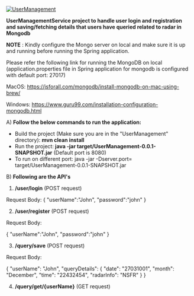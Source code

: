[![UserManagement](https://github.com/airavata-courses/DCoders/actions/workflows/UserManagement.yaml/badge.svg)](https://github.com/airavata-courses/DCoders/actions/workflows/UserManagement.yaml)

**UserManagementService project to handle user login and registration and saving/fetching details that users have queried related to radar in Mongodb**


**NOTE** : Kindly configure the Mongo server on local and make sure it is up and running before running the Spring application.

Please refer the following link for running the MongoDB on local (application.properties file in Spring application for mongodb is configured with default port: 27017)

MacOS: https://jsforall.com/mongodb/install-mongodb-on-mac-using-brew/

Windows: https://www.guru99.com/installation-configuration-mongodb.html


A) **Follow the below commands to run the application:**
  - Build the project (Make sure you are in the "UserManagement" directory): **mvn clean install**
  - Run the project: **java -jar target/UserManagement-0.0.1-SNAPSHOT.jar** (Default port is 8080)
  - To run on different port: java -jar -Dserver.port=<PORT> target/UserManagement-0.0.1-SNAPSHOT.jar
  
  
B) **Following are the API's**
  
   1. **/user/login** (POST request)

   Request Body:
   {
      "userName":"John",
      "password":"john"
   }

   2. **/user/register** (POST request)

   Request Body:
  
   {
      "userName":"John",
      "password":"john"
   }

  3. **/query/save** (POST request)
  
  Request Body:
  
  {
    "userName": "John",
    "queryDetails": {
        "date": "27031001",
        "month": "December",
        "time": "22432454",
        "radarInfo": "NSFR"
    }
  }
  
  4. **/query/get/{userName}** (GET request)
